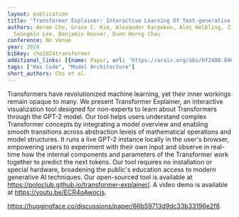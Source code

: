 ```yaml
---
layout: publication
title: 'Transformer Explainer: Interactive Learning Of Text-generative Models'
authors: Aeree Cho, Grace C. Kim, Alexander Karpekov, Alec Helbling, Zijie J. Wang,
  Seongmin Lee, Benjamin Hoover, Duen Horng Chau
conference: No Venue
year: 2024
bibkey: cho2024transformer
additional_links: [{name: Paper, url: 'https://arxiv.org/abs/hf2408.04619'}]
tags: ["Has Code", "Model Architecture"]
short_authors: Cho et al.
---
```

Transformers have revolutionized machine learning, yet their inner workings remain opaque to many. We present Transformer Explainer, an interactive visualization tool designed for non-experts to learn about Transformers through the GPT-2 model. Our tool helps users understand complex Transformer concepts by integrating a model overview and enabling smooth transitions across abstraction levels of mathematical operations and model structures. It runs a live GPT-2 instance locally in the user's browser, empowering users to experiment with their own input and observe in real-time how the internal components and parameters of the Transformer work together to predict the next tokens. Our tool requires no installation or special hardware, broadening the public's education access to modern generative AI techniques. Our open-sourced tool is available at https://poloclub.github.io/transformer-explainer/. A video demo is available at https://youtu.be/ECR4oAwocjs.

https://huggingface.co/discussions/paper/66b59713d9dc33b33196e2f8